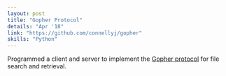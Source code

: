 ```yaml
---
layout: post
title: "Gopher Protocol"
details: "Apr '18"
link: "https://github.com/connellyj/gopher"
skills: "Python"
---
```


Programmed a client and server to implement the [Gopher protocol](https://tools.ietf.org/html/rfc1436) for file search and retrieval.


